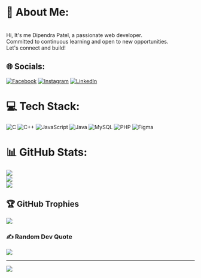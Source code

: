 # 💫 About Me:
<br>Hi, It's me Dipendra Patel, a passionate web developer.<br>Committed to continuous learning and open to new opportunities.<br>Let's connect and build!


## 🌐 Socials:
[![Facebook](https://img.shields.io/badge/Facebook-%231877F2.svg?logo=Facebook&logoColor=white)](https://facebook.com/https://www.facebook.com/dipendrapatel1896) [![Instagram](https://img.shields.io/badge/Instagram-%23E4405F.svg?logo=Instagram&logoColor=white)](https://instagram.com/https://www.instagram.com/dipendrapatel1896) [![LinkedIn](https://img.shields.io/badge/LinkedIn-%230077B5.svg?logo=linkedin&logoColor=white)](https://linkedin.com/in/https://www.linkedin.com/in/dipendra-raut-kurmi-36a053275) 

# 💻 Tech Stack:
![C](https://img.shields.io/badge/c-%2300599C.svg?style=plastic&logo=c&logoColor=white) ![C++](https://img.shields.io/badge/c++-%2300599C.svg?style=plastic&logo=c%2B%2B&logoColor=white) ![JavaScript](https://img.shields.io/badge/javascript-%23323330.svg?style=plastic&logo=javascript&logoColor=%23F7DF1E) ![Java](https://img.shields.io/badge/java-%23ED8B00.svg?style=plastic&logo=openjdk&logoColor=white) ![MySQL](https://img.shields.io/badge/mysql-4479A1.svg?style=plastic&logo=mysql&logoColor=white) ![PHP](https://img.shields.io/badge/php-%23777BB4.svg?style=plastic&logo=php&logoColor=white) ![Figma](https://img.shields.io/badge/figma-%23F24E1E.svg?style=plastic&logo=figma&logoColor=white)
# 📊 GitHub Stats:
![](https://github-readme-stats.vercel.app/api?username=Dipendra1896&theme=radical&hide_border=false&include_all_commits=true&count_private=true)<br/>
![](https://github-readme-streak-stats.herokuapp.com/?user=Dipendra1896&theme=radical&hide_border=false)<br/>
![](https://github-readme-stats.vercel.app/api/top-langs/?username=Dipendra1896&theme=radical&hide_border=false&include_all_commits=true&count_private=true&layout=compact)

## 🏆 GitHub Trophies
![](https://github-profile-trophy.vercel.app/?username=Dipendra1896&theme=radical&no-frame=true&no-bg=true&margin-w=4)

### ✍️ Random Dev Quote
![](https://quotes-github-readme.vercel.app/api?type=horizontal&theme=radical)

---
[![](https://visitcount.itsvg.in/api?id=Dipendra1896&icon=5&color=0)](https://visitcount.itsvg.in)

<!-- Proudly created with GPRM ( https://gprm.itsvg.in ) -->
